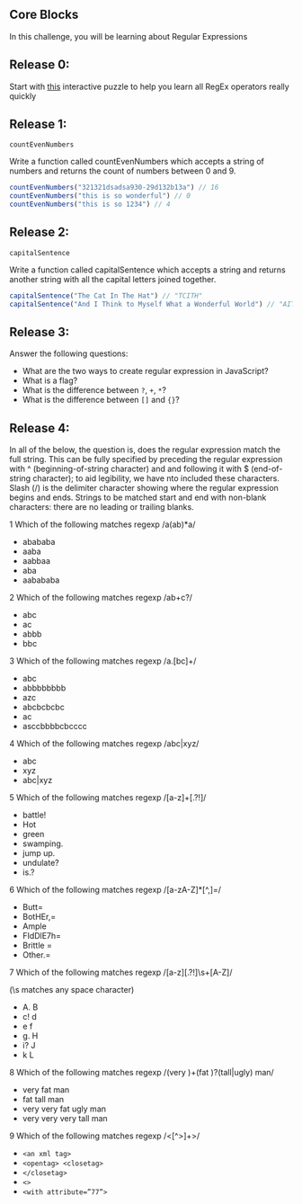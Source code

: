 ## Core Blocks

In this challenge, you will be learning about Regular Expressions


## Release 0:

Start with [this](https://regexcrossword.com/) interactive puzzle to help you learn all RegEx operators really quickly


## Release 1:

`countEvenNumbers`

Write a function called countEvenNumbers which accepts a string of numbers and returns the count of numbers between 0 and 9.
```js
countEvenNumbers("321321dsadsa930-29d132b13a") // 16
countEvenNumbers("this is so wonderful") // 0
countEvenNumbers("this is so 1234") // 4
```

## Release 2:

`capitalSentence`

Write a function called capitalSentence which accepts a string and returns another string with all the capital letters joined together.
```js
capitalSentence("The Cat In The Hat") // "TCITH"
capitalSentence("And I Think to Myself What a Wonderful World") // "AITMWWW"
```

## Release 3:
Answer the following questions:

- What are the two ways to create regular expression in JavaScript?
- What is a flag?
- What is the difference between `?`, `+`, `*`?
- What is the difference between `[]` and `{}`?

## Release 4:

In all of the below, the question is, does the regular expression match the full string.  This can be fully specified by preceding the regular expression with ^ (beginning-of-string character) and and following it with $ (end-of-string character); to aid legibility, we have nto included these characters.  Slash (/) is the delimiter character showing where the regular expression begins and ends.   Strings to be matched start and end with non-blank characters: there are no leading or trailing blanks.

 

1 Which of the following matches regexp /a(ab)*a/

 
- abababa
- aaba
- aabbaa
- aba
- aabababa

 

2 Which of the following matches regexp /ab+c?/

 
- abc
- ac
- abbb
- bbc

 

3 Which of the following matches regexp /a.[bc]+/

 
- abc
- abbbbbbbb
- azc
- abcbcbcbc
- ac
- asccbbbbcbcccc

 

4 Which of the following matches regexp /abc|xyz/

 
- abc
- xyz
- abc|xyz

 

5 Which of the following matches regexp /[a-z]+[\.\?!]/

 
- battle!
- Hot
- green
- swamping.
- jump up.
- undulate?
- is.?

 

6 Which of the following matches regexp /[a-zA-Z]*[^,]=/

 
- Butt=
- BotHEr,=
- Ample
- FIdDlE7h=
- Brittle =
- Other.=

 

7 Which of the following matches regexp /[a-z][\.\?!]\s+[A-Z]/

(\s matches any space character)
- A. B
- c! d
- e f
- g.   H
- i?  J
- k L

 

8 Which of the following matches regexp /(very )+(fat )?(tall|ugly) man/

 
- very fat man
- fat tall man
- very very fat ugly man
- very very very tall man

 

9 Which of the following matches regexp /<[^>]+>/

 
- `<an xml tag>`
- `<opentag> <closetag>`
- `</closetag>`
- `<>`
- `<with attribute=”77”>`

